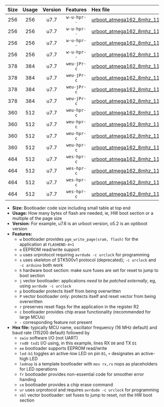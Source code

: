 |Size|Usage|Version|Features|Hex file|
|:-:|:-:|:-:|:-:|:--|
|256|256|u7.7|`w-u-hpr--`|[urboot_atmega162_8mhz_115200bps_swio_rxb2_txb3_led+b0_ur.hex](https://raw.githubusercontent.com/stefanrueger/urboot.hex/main/mcus/atmega162/fcpu_8mhz/115200_bps/urboot_atmega162_8mhz_115200bps_swio_rxb2_txb3_led+b0_ur.hex)|
|256|256|u7.7|`w-u-hpr--`|[urboot_atmega162_8mhz_115200bps_swio_rxb2_txb3_lednop_ur.hex](https://raw.githubusercontent.com/stefanrueger/urboot.hex/main/mcus/atmega162/fcpu_8mhz/115200_bps/urboot_atmega162_8mhz_115200bps_swio_rxb2_txb3_lednop_ur.hex)|
|256|256|u7.7|`w-u-hpr--`|[urboot_atmega162_8mhz_115200bps_swio_rxd0_txd1_led+b0_ur.hex](https://raw.githubusercontent.com/stefanrueger/urboot.hex/main/mcus/atmega162/fcpu_8mhz/115200_bps/urboot_atmega162_8mhz_115200bps_swio_rxd0_txd1_led+b0_ur.hex)|
|256|256|u7.7|`w-u-hpr--`|[urboot_atmega162_8mhz_115200bps_swio_rxd0_txd1_lednop_ur.hex](https://raw.githubusercontent.com/stefanrueger/urboot.hex/main/mcus/atmega162/fcpu_8mhz/115200_bps/urboot_atmega162_8mhz_115200bps_swio_rxd0_txd1_lednop_ur.hex)|
|378|384|u7.7|`weu-jPr-c`|[urboot_atmega162_8mhz_115200bps_swio_rxb2_txb3_ee_led+b0_fr_ce_ur_vbl.hex](https://raw.githubusercontent.com/stefanrueger/urboot.hex/main/mcus/atmega162/fcpu_8mhz/115200_bps/urboot_atmega162_8mhz_115200bps_swio_rxb2_txb3_ee_led+b0_fr_ce_ur_vbl.hex)|
|378|384|u7.7|`weu-jPr-c`|[urboot_atmega162_8mhz_115200bps_swio_rxb2_txb3_ee_lednop_fr_ce_ur_vbl.hex](https://raw.githubusercontent.com/stefanrueger/urboot.hex/main/mcus/atmega162/fcpu_8mhz/115200_bps/urboot_atmega162_8mhz_115200bps_swio_rxb2_txb3_ee_lednop_fr_ce_ur_vbl.hex)|
|378|384|u7.7|`weu-jPr-c`|[urboot_atmega162_8mhz_115200bps_swio_rxd0_txd1_ee_led+b0_fr_ce_ur_vbl.hex](https://raw.githubusercontent.com/stefanrueger/urboot.hex/main/mcus/atmega162/fcpu_8mhz/115200_bps/urboot_atmega162_8mhz_115200bps_swio_rxd0_txd1_ee_led+b0_fr_ce_ur_vbl.hex)|
|378|384|u7.7|`weu-jPr-c`|[urboot_atmega162_8mhz_115200bps_swio_rxd0_txd1_ee_lednop_fr_ce_ur_vbl.hex](https://raw.githubusercontent.com/stefanrueger/urboot.hex/main/mcus/atmega162/fcpu_8mhz/115200_bps/urboot_atmega162_8mhz_115200bps_swio_rxd0_txd1_ee_lednop_fr_ce_ur_vbl.hex)|
|360|512|u7.7|`weu-hpr-c`|[urboot_atmega162_8mhz_115200bps_swio_rxb2_txb3_ee_led+b0_fr_ce_ur.hex](https://raw.githubusercontent.com/stefanrueger/urboot.hex/main/mcus/atmega162/fcpu_8mhz/115200_bps/urboot_atmega162_8mhz_115200bps_swio_rxb2_txb3_ee_led+b0_fr_ce_ur.hex)|
|360|512|u7.7|`weu-hpr-c`|[urboot_atmega162_8mhz_115200bps_swio_rxb2_txb3_ee_lednop_fr_ce_ur.hex](https://raw.githubusercontent.com/stefanrueger/urboot.hex/main/mcus/atmega162/fcpu_8mhz/115200_bps/urboot_atmega162_8mhz_115200bps_swio_rxb2_txb3_ee_lednop_fr_ce_ur.hex)|
|360|512|u7.7|`weu-hpr-c`|[urboot_atmega162_8mhz_115200bps_swio_rxd0_txd1_ee_led+b0_fr_ce_ur.hex](https://raw.githubusercontent.com/stefanrueger/urboot.hex/main/mcus/atmega162/fcpu_8mhz/115200_bps/urboot_atmega162_8mhz_115200bps_swio_rxd0_txd1_ee_led+b0_fr_ce_ur.hex)|
|360|512|u7.7|`weu-hpr-c`|[urboot_atmega162_8mhz_115200bps_swio_rxd0_txd1_ee_lednop_fr_ce_ur.hex](https://raw.githubusercontent.com/stefanrueger/urboot.hex/main/mcus/atmega162/fcpu_8mhz/115200_bps/urboot_atmega162_8mhz_115200bps_swio_rxd0_txd1_ee_lednop_fr_ce_ur.hex)|
|464|512|u7.7|`wes-hpr-c`|[urboot_atmega162_8mhz_115200bps_swio_rxb2_txb3_ee_led+b0_fr_ce.hex](https://raw.githubusercontent.com/stefanrueger/urboot.hex/main/mcus/atmega162/fcpu_8mhz/115200_bps/urboot_atmega162_8mhz_115200bps_swio_rxb2_txb3_ee_led+b0_fr_ce.hex)|
|464|512|u7.7|`wes-hpr-c`|[urboot_atmega162_8mhz_115200bps_swio_rxb2_txb3_ee_lednop_fr_ce.hex](https://raw.githubusercontent.com/stefanrueger/urboot.hex/main/mcus/atmega162/fcpu_8mhz/115200_bps/urboot_atmega162_8mhz_115200bps_swio_rxb2_txb3_ee_lednop_fr_ce.hex)|
|464|512|u7.7|`wes-hpr-c`|[urboot_atmega162_8mhz_115200bps_swio_rxd0_txd1_ee_led+b0_fr_ce.hex](https://raw.githubusercontent.com/stefanrueger/urboot.hex/main/mcus/atmega162/fcpu_8mhz/115200_bps/urboot_atmega162_8mhz_115200bps_swio_rxd0_txd1_ee_led+b0_fr_ce.hex)|
|464|512|u7.7|`wes-hpr-c`|[urboot_atmega162_8mhz_115200bps_swio_rxd0_txd1_ee_lednop_fr_ce.hex](https://raw.githubusercontent.com/stefanrueger/urboot.hex/main/mcus/atmega162/fcpu_8mhz/115200_bps/urboot_atmega162_8mhz_115200bps_swio_rxd0_txd1_ee_lednop_fr_ce.hex)|

- **Size:** Bootloader code size including small table at top end
- **Usage:** How many bytes of flash are needed, ie, HW boot section or a multiple of the page size
- **Version:** For example, u7.6 is an urboot version, o5.2 is an optiboot version
- **Features:**
  + `w` bootloader provides `pgm_write_page(sram, flash)` for the application at `FLASHEND-4+1`
  + `e` EEPROM read/write support
  + `u` uses urprotocol requiring `avrdude -c urclock` for programming
  + `s` uses skeleton of STK500v1 protocol (deprecated); `-c urclock` and `-c arduino` both work
  + `h` hardware boot section: make sure fuses are set for reset to jump to boot section
  + `j` vector bootloader: applications *need to be patched externally*, eg, using `avrdude -c urclock`
  + `p` bootloader protects itself from being overwritten
  + `P` vector bootloader only: protects itself and reset vector from being overwritten
  + `r` preserves reset flags for the application in the register R2
  + `c` bootloader provides chip erase functionality (recommended for large MCUs)
  + `-` corresponding feature not present
- **Hex file:** typically MCU name, oscillator frequency (16 MHz default) and baud rate (115200 default) followed by
  + `swio` software I/O (not UART)
  + `rxd0 txd1` I/O using, in this example, lines RX `D0` and TX `D1`
  + `ee` bootloader supports EEPROM read/write
  + `led-b1` toggles an active-low LED on pin `B1`, `+` designates an active-high LED
  + `lednop` is a template bootloader with `mov rx,rx` nops as placeholders for LED operations
  + `fr` bootloader provides non-essential code for smoother error handing
  + `ce` bootloader provides a chip erase command
  + `ur` uses urprotocol and requires `avrdude -c urclock` for programming
  + `vbl` vector bootloader: set fuses to jump to reset, not the HW boot section
